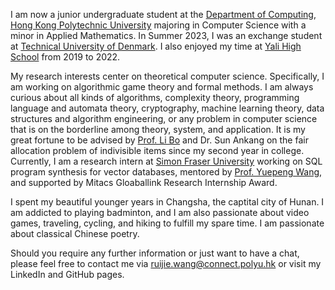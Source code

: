 I am now a junior undergraduate student at the [Department of Computing](https://www.polyu.edu.hk/comp), [Hong Kong Polytechnic University](https://www.polyu.edu.hk) majoring in Computer Science with a minor in Applied Mathematics. In Summer 2023, I was an exchange student at [Technical University of Denmark](https://www.dtu.dk/). I also enjoyed my time at [Yali High School](https://www.yalechina.org/who-we-are) from 2019 to 2022. 

My research interests center on theoretical computer science. Specifically, I am working on algorithmic game theory and formal methods. I am always curious about all kinds of algorithms, complexity theory, programming language and automata theory, cryptography, machine learning theory, data structures and algorithm engineering, or any problem in computer science that is on the borderline among theory, system, and application. It is my great fortune to be advised by [Prof. Li Bo](https://www4.comp.polyu.edu.hk/~bo2li/) and Dr. Sun Ankang on the fair allocation problem of indivisible items since my second year in college. Currently, I am a research intern at [Simon Fraser University](https://www.sfu.ca) working on SQL program synthesis for vector databases, mentored by [Prof. Yuepeng Wang](https://www.cs.sfu.ca/~yuepeng/), and supported by Mitacs Gloaballink Research Internship Award.

I spent my beautiful younger years in Changsha, the captital city of Hunan. I am addicted to playing badminton, and I am also passionate about video games, traveling, cycling, and hiking to fulfill my spare time. I am passionate about classical Chinese poetry.

Should you require any further information or just want to have a chat, please feel free to contact me via ruijie.wang@connect.polyu.hk or visit my LinkedIn and GitHub pages.